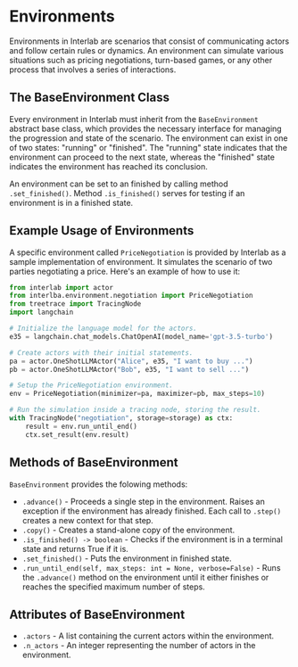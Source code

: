 # Environments

Environments in Interlab are scenarios that consist of communicating actors and follow certain rules or dynamics. An environment can simulate various situations such as pricing negotiations, turn-based games, or any other process that involves a series of interactions.

## The BaseEnvironment Class

Every environment in Interlab must inherit from the `BaseEnvironment` abstract base class, which provides the necessary interface for managing the progression and state of the scenario. The environment can exist in one of two states: "running" or "finished". The "running" state indicates that the environment can proceed to the next state, whereas the "finished" state indicates the environment has reached its conclusion.

An environment can be set to an finished by calling method `.set_finished()`. Method `.is_finished()` serves for testing if an environment is in a finished state.

## Example Usage of Environments

A specific environment called `PriceNegotiation` is provided by Interlab as a sample implementation of environment. It simulates the scenario of two parties negotiating a price. Here's an example of how to use it:

```python
from interlab import actor
from interlba.environment.negotiation import PriceNegotiation
from treetrace import TracingNode
import langchain

# Initialize the language model for the actors.
e35 = langchain.chat_models.ChatOpenAI(model_name='gpt-3.5-turbo')

# Create actors with their initial statements.
pa = actor.OneShotLLMActor("Alice", e35, "I want to buy ...")
pb = actor.OneShotLLMActor("Bob", e35, "I want to sell ...")

# Setup the PriceNegotiation environment.
env = PriceNegotiation(minimizer=pa, maximizer=pb, max_steps=10)

# Run the simulation inside a tracing node, storing the result.
with TracingNode("negotiation", storage=storage) as ctx:
    result = env.run_until_end()
    ctx.set_result(env.result)
```

## Methods of BaseEnvironment

`BaseEnvironment` provides the folowing methods:

- `.advance()` - Proceeds a single step in the environment. Raises an exception if the environment has already finished. Each call to `.step()` creates a new context for that step.
- `.copy()` - Creates a stand-alone copy of the environment.
- `.is_finished() -> boolean` - Checks if the environment is in a terminal state and returns True if it is.
- `.set_finished()` - Puts the environment in finished state.
- `.run_until_end(self, max_steps: int = None, verbose=False)` - Runs the `.advance()` method on the environment until it either finishes or reaches the specified maximum number of steps.

## Attributes of BaseEnvironment

- `.actors` - A list containing the current actors within the environment.
- `.n_actors` - An integer representing the number of actors in the environment.
